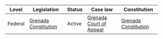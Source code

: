 | Level | Legislation | Status | Case law | Constitution |
|---|---|---|---|---|
| Federal | [Grenada Constitution](https://www.wipo.int/edocs/lexdocs/laws/en/gr/gr001en.pdf) | Active | [Grenada Court of Appeal](https://www.courts.gov.gd/) | [Grenada Constitution](https://www.wipo.int/edocs/lexdocs/laws/en/gr/gr001en.pdf) |